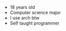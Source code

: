 
  <ul>
    <li>18 years old</li>
    <li>Computer science major</li>
    <li>I use arch btw</li>
    <li>Self taught programmer</li>
  </ul>
